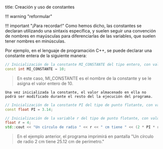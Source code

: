 title: Creación y uso de constantes

!!! warning "reformular"

!!! important "¡Para recordar!"
    Como hemos dicho, las constantes se declaran utilizando una sintaxis específica, y suelen seguir una convención de nombres en mayúsculas para diferenciarlas de las variables, que suelen tener nombres en minúsculas.

Por ejemplo, en el lenguaje de programación C++, se puede declarar una constante entera de la siguiente manera:

``` c++ title="C++"
// Inicialización de la constante MI_CONSTANTE del tipo entero, con valor 10
const int MI_CONSTANTE = 10;
```

> En este caso, MI_CONSTANTE es el nombre de la constante y se le asigna el valor entero de 10. 

``` warning "¡Muy importante!"
Una vez inicializada la constante, el valor almacenado en ella no podrá ser modificado durante el resto del la ejecución del programa.
```

``` c++ title="C++"
// Inicialización de la constante PI del tipo de punto flotante, con valor 3.14
const float PI = 3.14; 

// Inicialización de la variable r del tipo de punto flotante, con valor 4
float r = 4;
std::cout << "Un círculo de radio " << r << " cm tiene " << (2 * PI * r) << " cm de perímetro.";
```

> En el ejemplo anterior, el programa imprimirá en pantalla "Un círculo de radio 2 cm tiene 25.12 cm de perímetro."